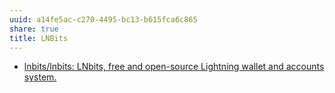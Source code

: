 ```yaml
---
uuid: a14fe5ac-c270-4495-bc13-b615fca6c865
share: true
title: LNBits
---
```

* [lnbits/lnbits: LNbits, free and open-source Lightning wallet and accounts system.](https://github.com/lnbits/lnbits#lnbits)